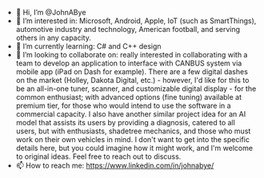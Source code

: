 - 👋 Hi, I’m @JohnABye
- 👀 I’m interested in: Microsoft, Android, Apple, IoT (such as SmartThings), automotive industry and technology, American football, and serving others in any capacity. 
- 🌱 I’m currently learning: C# and C++ design
- 💞️ I’m looking to collaborate on: really interested in collaborating with a team to develop an application to interface with CANBUS system via mobile app (iPad on Dash for example). There are a few digital dashes on the market (Holley, Dakota Digital, etc.) - however, I'd like for this to be an all-in-one tuner, scanner, and customizable digital display - for the common enthusiast; with advanced options (fine tuning) available at premium tier, for those who would intend to use the software in a commercial capacity.
      I also have another similar project idea for an AI model that assists its users by providing a diagnosis, catered to all users, but with enthusiasts, shadetree mechanics, and those who must work on their own vehicles in mind. I don't want to get into the specific details here, but you could imagine how it might work, and I'm welcome to original ideas. Feel free to reach out to discuss.
- 📫 How to reach me: https://www.linkedin.com/in/johnabye/

<!---
JohnABye/JohnABye is a ✨ special ✨ repository because its `README.md` (this file) appears on your GitHub profile.
You can click the Preview link to take a look at your changes.
--->
